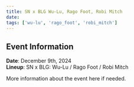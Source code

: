 ```yaml
---
title: SN x BLG Wu-Lu, Rago Foot, Robi Mitch
date: 
tags: ['wu-lu', 'rago_foot', 'robi_mitch']
---
```


## Event Information

**Date**: December 9th, 2024  
**Lineup**: SN x BLG: Wu-Lu / Rago Foot / Robi Mitch

More information about the event here if needed.
